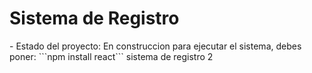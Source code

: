 <h1> Sistema de Registro </h1>
- Estado del proyecto: En construccion
para ejecutar el sistema, debes poner:
```npm install react```
sistema de registro 2
